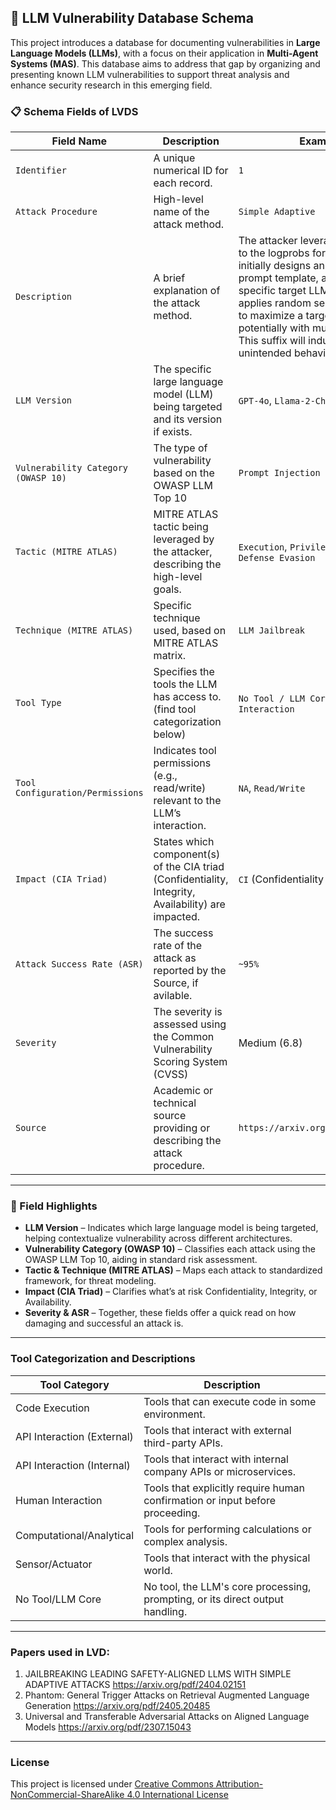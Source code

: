 ## 🧠 LLM Vulnerability Database Schema

This project introduces a database for documenting vulnerabilities in **Large Language Models (LLMs)**, with a focus on their application in **Multi-Agent Systems (MAS)**. This database aims to address that gap by organizing and presenting known LLM vulnerabilities to support threat analysis and enhance security research in this emerging field.

### 📋 Schema Fields of LVDS

| **Field Name**                      | **Description**                                                                                                                                  | **Example**                                            |
| ----------------------------------- | ------------------------------------------------------------------------------------------------------------------------------------------------ | ------------------------------------------------------ |
| `Identifier`                        | A unique numerical ID for each record.                                                                                       | `1`                                                    |
| `Attack Procedure`                  | High-level name of the attack method.                                                                                                | `Simple Adaptive`                                      |
| `Description`                       | A brief explanation of the attack method.                                                                                               | The attacker leverages the access to the logprobs for jailbreaking: he initially designs an adversarial prompt template, adapted to the specific target LLM, and then applies random search on a suffix to maximize a target logprob, potentially with multiple restarts. This suffix will induce the model to unintended behaviors.                      |
| `LLM Version`                       | The specific large language model (LLM) being targeted and its version if exists.                                                                                  | `GPT-4o`, `Llama-2-Chat-7B`                            |
| `Vulnerability Category (OWASP 10)` | The type of vulnerability based on the OWASP LLM Top 10                         | `Prompt Injection`                                     |
| `Tactic (MITRE ATLAS)`              | MITRE ATLAS tactic being leveraged by the attacker, describing the high-level goals.                                                  | `Execution`, `Privilege Escalation`, `Defense Evasion` |
| `Technique (MITRE ATLAS)`           | Specific technique used, based on MITRE ATLAS matrix.                                                                                          | `LLM Jailbreak`                                        |
| `Tool Type`                         | Specifies the tools the LLM has access to. (find tool categorization below)| `No Tool / LLM Core`, `API Interaction`                |
| `Tool Configuration/Permissions`    | Indicates tool permissions (e.g., read/write) relevant to the LLM’s interaction.                                                                 | `NA`, `Read/Write`                                     |
| `Impact (CIA Triad)`                | States which component(s) of the CIA triad (Confidentiality, Integrity, Availability) are impacted.                                              | `CI` (Confidentiality & Integrity)                     |
| `Attack Success Rate (ASR)`         | The success rate of the attack as reported by the Source, if avilable.                                  | `~95%`                                                 |
| `Severity`                          | The severity is assessed using the Common Vulnerability Scoring System (CVSS)       |  Medium (6.8)                |
| `Source`                            | Academic or technical source providing or describing the attack procedure.                                                                       | `https://arxiv.org/pdf/2404.02151`                     |

---

### 🧰 Field Highlights

- **LLM Version** – Indicates which large language model is being targeted, helping contextualize vulnerability across different architectures.
- **Vulnerability Category (OWASP 10)** – Classifies each attack using the OWASP LLM Top 10, aiding in standard risk assessment.
- **Tactic & Technique (MITRE ATLAS)** – Maps each attack to standardized framework, for threat modeling.
- **Impact (CIA Triad)** – Clarifies what’s at risk Confidentiality, Integrity, or Availability.
- **Severity & ASR** – Together, these fields offer a quick read on how damaging and successful an attack is.
---
### Tool Categorization and Descriptions

| **Tool Category**           | **Description**                                                   |
|----------------------------|-------------------------------------------------------------------|
| Code Execution             | Tools that can execute code in some environment.                 |
| API Interaction (External) | Tools that interact with external third-party APIs.              |
| API Interaction (Internal) | Tools that interact with internal company APIs or microservices. |
| Human Interaction          | Tools that explicitly require human confirmation or input before proceeding. |
| Computational/Analytical   | Tools for performing calculations or complex analysis.           |
| Sensor/Actuator            | Tools that interact with the physical world.                     |
| No Tool/LLM Core           | No tool, the LLM's core processing, prompting, or its direct output handling. |

---
###  Papers used in LVD:
1. JAILBREAKING LEADING SAFETY-ALIGNED LLMS WITH SIMPLE ADAPTIVE ATTACKS https://arxiv.org/pdf/2404.02151
2. Phantom: General Trigger Attacks on Retrieval Augmented Language Generation https://arxiv.org/pdf/2405.20485
3. Universal and Transferable Adversarial Attacks
on Aligned Language Models https://arxiv.org/pdf/2307.15043

---
### License
This project is licensed under [Creative Commons Attribution-NonCommercial-ShareAlike 4.0 International License](https://creativecommons.org/licenses/by-nc-sa/4.0/deed.en)

